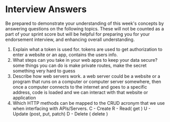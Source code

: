 # Interview Answers
Be prepared to demonstrate your understanding of this week's concepts by answering questions on the following topics. These will not be counted as a part of your sprint score but will be helpful for preparing you for your endorsement interview, and enhancing overall understanding.


1. Explain what a token is used for.
  tokens are used to get authorization to enter a website or an app, contains the users info.
2. What steps can you take in your web apps to keep your data secure?
  some things you can do is make private routes, make the secret something very hard to guess
3. Describe how web servers work.
  a web server could be a website or a program that runs on a computer or computer server somewhere, then once a computer connects to the internet and goes to a specific address, code is loaded and we can interact with that website or application 
4. Which HTTP methods can be mapped to the CRUD acronym that we use when interfacing with APIs/Servers.
   C - Create
   R - Read( get )
   U - Update (post, put, patch)
   D - Delete ( delete )